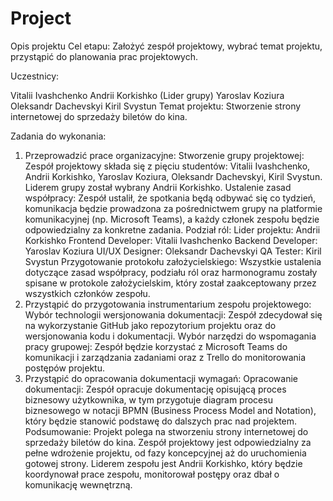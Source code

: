 # Project
Opis projektu
Cel etapu:
Założyć zespół projektowy, wybrać temat projektu, przystąpić do planowania prac projektowych.

Uczestnicy:

Vitalii Ivashchenko
Andrii Korkishko (Lider grupy)
Yaroslav Koziura
Oleksandr Dachevskyi
Kiril Svystun
Temat projektu:
Stworzenie strony internetowej do sprzedaży biletów do kina.

Zadania do wykonania:
1. Przeprowadzić prace organizacyjne:
Stworzenie grupy projektowej: Zespół projektowy składa się z pięciu studentów: Vitalii Ivashchenko, Andrii Korkishko, Yaroslav Koziura, Oleksandr Dachevskyi, Kiril Svystun. Liderem grupy został wybrany Andrii Korkishko.
Ustalenie zasad współpracy: Zespół ustalił, że spotkania będą odbywać się co tydzień, komunikacja będzie prowadzona za pośrednictwem grupy na platformie komunikacyjnej (np. Microsoft Teams), a każdy członek zespołu będzie odpowiedzialny za konkretne zadania.
Podział ról:
Lider projektu: Andrii Korkishko
Frontend Developer: Vitalii Ivashchenko
Backend Developer: Yaroslav Koziura
UI/UX Designer: Oleksandr Dachevskyi
QA Tester: Kiril Svystun
Przygotowanie protokołu założycielskiego: Wszystkie ustalenia dotyczące zasad współpracy, podziału ról oraz harmonogramu zostały spisane w protokole założycielskim, który został zaakceptowany przez wszystkich członków zespołu.
2. Przystąpić do przygotowania instrumentarium zespołu projektowego:
Wybór technologii wersjonowania dokumentacji: Zespół zdecydował się na wykorzystanie GitHub jako repozytorium projektu oraz do wersjonowania kodu i dokumentacji.
Wybór narzędzi do wspomagania pracy grupowej: Zespół będzie korzystać z Microsoft Teams do komunikacji i zarządzania zadaniami oraz z Trello do monitorowania postępów projektu.
3. Przystąpić do opracowania dokumentacji wymagań:
Opracowanie dokumentacji: Zespół opracuje dokumentację opisującą proces biznesowy użytkownika, w tym przygotuje diagram procesu biznesowego w notacji BPMN (Business Process Model and Notation), który będzie stanowić podstawę do dalszych prac nad projektem.
Podsumowanie:
Projekt polega na stworzeniu strony internetowej do sprzedaży biletów do kina. Zespół projektowy jest odpowiedzialny za pełne wdrożenie projektu, od fazy koncepcyjnej aż do uruchomienia gotowej strony. Liderem zespołu jest Andrii Korkishko, który będzie koordynował prace zespołu, monitorował postępy oraz dbał o komunikację wewnętrzną.
